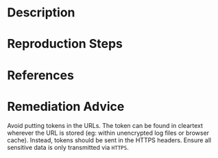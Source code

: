 # Description


# Reproduction Steps


# References


# Remediation Advice

Avoid putting tokens in the URLs. The token can be found in cleartext wherever the URL is stored (eg: within unencrypted log files or browser cache). Instead, tokens should be sent in the HTTPS headers. Ensure all sensitive data is only transmitted via `HTTPS`.
